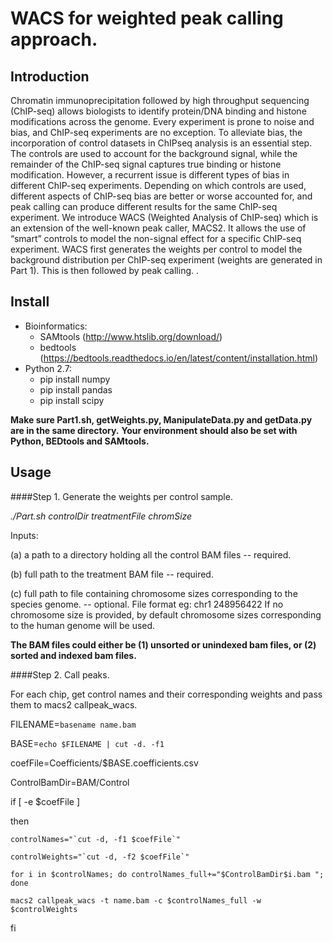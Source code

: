 # WACS for weighted peak calling approach. 

## Introduction 
Chromatin immunoprecipitation followed by high throughput sequencing (ChIP-seq) allows biologists to identify protein/DNA binding
and histone modifications across the genome. 
Every experiment is prone to noise and bias, and ChIP-seq experiments are no exception. To alleviate bias, the incorporation of control 
datasets in ChIPseq analysis is an essential step. The controls are used to account for the background signal, while the
remainder of the ChIP-seq signal captures true binding or histone modification. However, a recurrent issue is different types of bias 
in different ChIP-seq experiments. Depending on which controls are used, different aspects of ChIP-seq bias are better or worse accounted for, 
and peak calling can produce different results for the same ChIP-seq experiment. We introduce WACS (Weighted Analysis of ChIP-seq) 
which is an extension of the well-known peak caller, MACS2. It allows the use of “smart” controls to model the non-signal effect for 
a specific ChIP-seq experiment. WACS first generates the weights per control to model the background distribution per ChIP-seq experiment 
(weights are generated in Part 1). This is then followed by peak calling. .


## Install

- Bioinformatics:
	- SAMtools (http://www.htslib.org/download/)
	- bedtools (https://bedtools.readthedocs.io/en/latest/content/installation.html)
- Python 2.7:
	- pip install numpy 
	- pip install pandas
	- pip install scipy
	
**Make sure Part1.sh, getWeights.py, ManipulateData.py and getData.py are in the same directory.**
**Your environment should also be set with Python, BEDtools and SAMtools.**
	
## Usage
####Step 1. Generate the weights per control sample.

*./Part.sh controlDir treatmentFile chromSize*

Inputs:

(a) a path to a directory holding all the control BAM files -- required.

(b) full path to the treatment BAM file -- required.

(c) full path to file containing chromosome sizes corresponding to the species genome.  -- optional.
File format eg:
chr1	248956422
If no chromosome size is provided, by default chromosome sizes corresponding to the human genome will be used. 

**The BAM files could either be (1) unsorted or unindexed bam files, or (2) sorted and indexed bam files.**

####Step 2. Call peaks.

For each chip, get control names and their corresponding weights and pass them to macs2 callpeak_wacs. 

FILENAME=`basename name.bam`

BASE=`echo $FILENAME | cut -d. -f1`

coefFile=Coefficients/$BASE.coefficients.csv

ControlBamDir=BAM/Control

if [ -e $coefFile ]

then
	
	controlNames="`cut -d, -f1 $coefFile`"
	
	controlWeights="`cut -d, -f2 $coefFile`"

	for i in $controlNames; do controlNames_full+="$ControlBamDir$i.bam "; done

	macs2 callpeak_wacs -t name.bam -c $controlNames_full -w $controlWeights
fi 